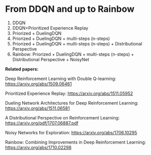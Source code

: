 # From DDQN and up to Rainbow

1) DDQN
2) DDQN+Prioritized Experience Replay 
3) Priorized + DuelingDQN
4) Priorized + DuelingDQN + multi-steps (n-steps)
5) Priorized + DuelingDQN + multi-steps (n-steps) + Distributional Perspective
6) Rainbow: Priorized + DuelingDQN + multi-steps (n-steps) + Distributional Perspective + NoisyNet


**Related papers:**

Deep Reinforcement Learning with Double Q-learning: https://arxiv.org/abs/1509.06461

Prioritized Experience Replay: https://arxiv.org/abs/1511.05952

Dueling Network Architectures for Deep Reinforcement Learning: https://arxiv.org/abs/1511.06581

A Distributional Perspective on Reinforcement Learning: https://arxiv.org/pdf/1707.06887.pdf

Noisy Networks for Exploration: https://arxiv.org/abs/1706.10295

Rainbow: Combining Improvements in Deep Reinforcement Learning: https://arxiv.org/abs/1710.02298


